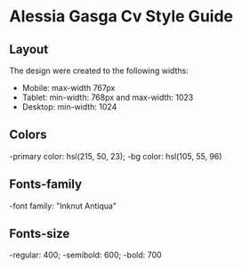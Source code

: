 # Alessia Gasga Cv Style Guide

## Layout
The design were created to the following widths:
- Mobile: max-width 767px
- Tablet: min-width: 768px and max-width: 1023
- Desktop: min-width: 1024

## Colors 
-primary color: hsl(215, 50, 23);
-bg color: hsl(105, 55, 96)

## Fonts-family
-font family: "Inknut Antiqua"

## Fonts-size
-regular: 400;
-semibold: 600;
-bold: 700
